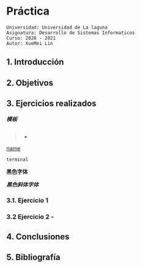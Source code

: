 

# Práctica

```
Universidad: Universidad de La laguna
Asignatura: Desarrollo de Sistemas Informaticos
Curso: 2020 - 2021
Autor: XueMei Lin
```

## 1. Introducción

## 2. Objetivos

## 3. Ejercicios realizados
***模板***

```

```

> - 

[name](direct)
[]()

`terminal`

**黑色字体**

***黑色斜体字体***

### 3.1. Ejercicio 1

### 3.2 Ejercicio 2 - 

## 4. Conclusiones

## 5. Bibliografía


